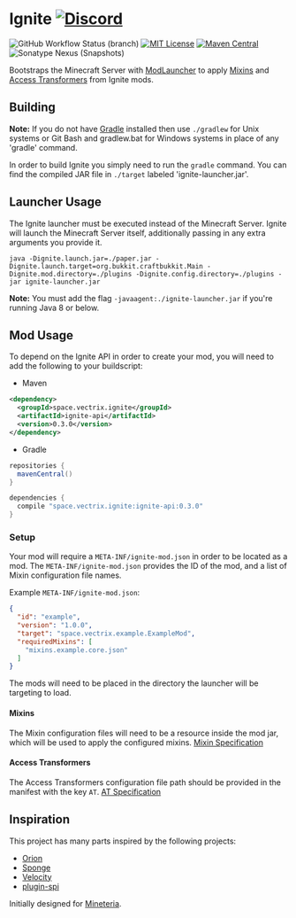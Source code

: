 Ignite [![Discord](https://img.shields.io/discord/819522977586348052?style=for-the-badge)](https://discord.gg/rYpaxPFQrj)
======
![GitHub Workflow Status (branch)](https://img.shields.io/github/workflow/status/vectrix-space/ignite/build/master)
[![MIT License](https://img.shields.io/badge/license-MIT-blue)](license.txt)
[![Maven Central](https://img.shields.io/maven-central/v/space.vectrix.ignite/ignite-api?label=stable)](https://search.maven.org/search?q=g:space.vectrix.ignite%20AND%20a:ignite*)
![Sonatype Nexus (Snapshots)](https://img.shields.io/nexus/s/space.vectrix.ignite/ignite-api?label=dev&server=https%3A%2F%2Fs01.oss.sonatype.org)

Bootstraps the Minecraft Server with [ModLauncher] to apply [Mixins] and [Access Transformers] from Ignite mods.

## Building
__Note:__ If you do not have [Gradle] installed then use `./gradlew` for Unix systems or Git Bash and gradlew.bat for Windows systems in place of any 'gradle' command.

In order to build Ignite you simply need to run the `gradle` command. You can find the compiled JAR file in `./target` labeled 'ignite-launcher.jar'.

## Launcher Usage

The Ignite launcher must be executed instead of the Minecraft Server. Ignite will launch the Minecraft Server itself, additionally passing in any extra arguments you provide it.

`java -Dignite.launch.jar=./paper.jar -Dignite.launch.target=org.bukkit.craftbukkit.Main -Dignite.mod.directory=./plugins -Dignite.config.directory=./plugins -jar ignite-launcher.jar`

**Note:** You must add the flag `-javaagent:./ignite-launcher.jar` if you're running Java 8 or below.

## Mod Usage

To depend on the Ignite API in order to create your mod, you will need to add the following to your buildscript:

* Maven
```xml
<dependency>
  <groupId>space.vectrix.ignite</groupId>
  <artifactId>ignite-api</artifactId>
  <version>0.3.0</version>
</dependency>
```

* Gradle
```groovy
repositories {
  mavenCentral()
}

dependencies {
  compile "space.vectrix.ignite:ignite-api:0.3.0"
}
```

### Setup

Your mod will require a `META-INF/ignite-mod.json` in order to be located as a mod. The `META-INF/ignite-mod.json` provides the ID of the mod, and a list of Mixin configuration file names.

Example `META-INF/ignite-mod.json`:
```json
{
  "id": "example",
  "version": "1.0.0",
  "target": "space.vectrix.example.ExampleMod",
  "requiredMixins": [
    "mixins.example.core.json"
  ]
}
```

The mods will need to be placed in the directory the launcher will be targeting to load.

#### Mixins

The Mixin configuration files will need to be a resource inside the mod jar, which will be used to apply the configured mixins. [Mixin Specification]

#### Access Transformers

The Access Transformers configuration file path should be provided in the manifest with the key `AT`. [AT Specification]

## Inspiration

This project has many parts inspired by the following projects:

- [Orion]
- [Sponge]
- [Velocity]
- [plugin-spi]

Initially designed for [Mineteria](https://mineteria.com/).

[ModLauncher]: https://github.com/cpw/modlauncher
[Mixins]: https://github.com/SpongePowered/Mixin
[Access Transformers]: https://github.com/MinecraftForge/AccessTransformers
[Mixin Specification]: https://github.com/SpongePowered/Mixin/wiki/Introduction-to-Mixins---The-Mixin-Environment#mixin-configuration-files
[AT Specification]: https://github.com/MinecraftForge/AccessTransformers/blob/master/FMLAT.md

[Gradle]: https://www.gradle.org/
[Orion]: https://github.com/OrionMinecraft/Orion
[Sponge]: https://github.com/SpongePowered/Sponge
[Velocity]: https://github.com/VelocityPowered/Velocity
[plugin-spi]: https://github.com/SpongePowered/plugin-spi
